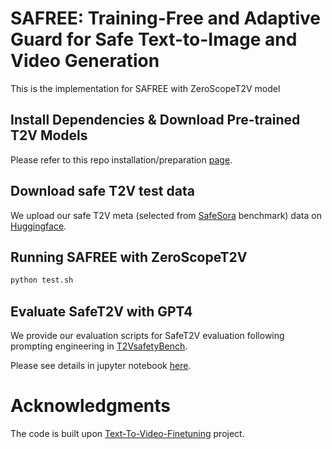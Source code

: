 
# SAFREE: Training-Free and Adaptive Guard for Safe Text-to-Image and Video Generation


This is the implementation for SAFREE with ZeroScopeT2V model

## Install Dependencies & Download Pre-trained T2V Models
Please refer to this repo installation/preparation [page](https://github.com/ExponentialML/Text-To-Video-Finetuning).

## Download safe T2V test data

We upload our safe T2V meta (selected from [SafeSora](https://github.com/PKU-Alignment/safe-sora) benchmark) data on [Huggingface]().

## Running SAFREE with ZeroScopeT2V

```bash
python test.sh
```

## Evaluate SafeT2V with GPT4
We provide our evaluation scripts for SafeT2V evaluation following prompting engineering in [T2VsafetyBench](https://arxiv.org/abs/2407.05965).

Please see details in jupyter notebook [here](./eval_with_GPT4.ipynb).



# Acknowledgments
The code is built upon [Text-To-Video-Finetuning](https://github.com/ExponentialML/Text-To-Video-Finetuning) project.
